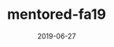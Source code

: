 ---
date: 2019-06-27
url: "./projects/project1/"
current: true
consulting: false
full: "Mentored Project Fall 2019"
area: "Full Stack Web"
retro: false
blurb: "EthiCAL is a student-run initiative that designs and sells ethically made apparel while donating all proceeds to help disadvantaged entrepreneurs grow. We will be building an all-in-one web portal to manage EthiCAL's sales, inventory, and communications."
logo: "./assets/ethical-logo.png"
semester: "Fall"
year: "2019"
navcolor: "light"
title: "mentored-fa19"
---